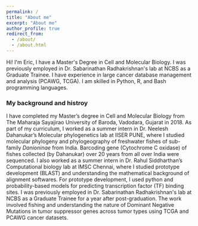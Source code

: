 ```yaml
---
permalink: /
title: "About me"
excerpt: "About me"
author_profile: true
redirect_from: 
  - /about/
  - /about.html
---
```



Hi! I'm Eric, I have a Master's Degree in Cell and Molecular Biology. I was previously employed in Dr. Sabarinathan Radhakrishnan's lab at NCBS as a Graduate Trainee. I have experience in large cancer database management and analysis (PCAWG, TCGA). I am skilled in Python, R, and Bash programming languages.

### My background and histroy

I have completed my Master’s degree in Cell and Molecular Biology from The Maharaja Sayajirao University of Baroda, Vadodara, Gujarat in 2018.
As part of my curriculum, I worked as a summer intern in Dr. Neelesh Dahanukar’s Molecular phylogenetics lab at IISER PUNE, where I studied molecular phylogeny and phylogeography of freshwater fishes of sub-family *Danioninae* from India. Barcoding gene (Cytochrome C oxidase) of fishes collected (by Dahanukar) over 20 years from all over India were sequenced.
I also worked as a summer intern in Dr. Rahul Siddharthan’s Computational biology lab at IMSC Chennai, where I studied prototype development (BLAST) and understanding the mathematical background of alignment softwares. For prototype development, I used python and probability-based models for predicting transcription factor (TF) binding sites.
I was previously employed in Dr. Sabarinathan Radhakrishnan's lab at NCBS as a Graduate Trainee for a year after post-graduation. The work involved fishing and understanding the nature of Dominant Negative Mutations in tumor suppressor genes across tumor types using TCGA and PCAWG cancer datasets.
